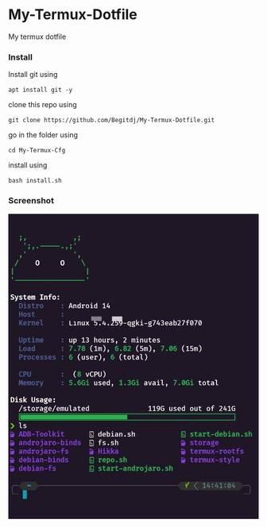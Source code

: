 # My-Termux-Dotfile
My termux dotfile
### Install
Install git using
````
apt install git -y
````
clone this repo using 
````
git clone https://github.com/Begitdj/My-Termux-Dotfile.git
````
go in the folder using 
````
cd My-Termux-Cfg
````
install using 
````
bash install.sh
````
### Screenshot
![Image](/image.jpg)
